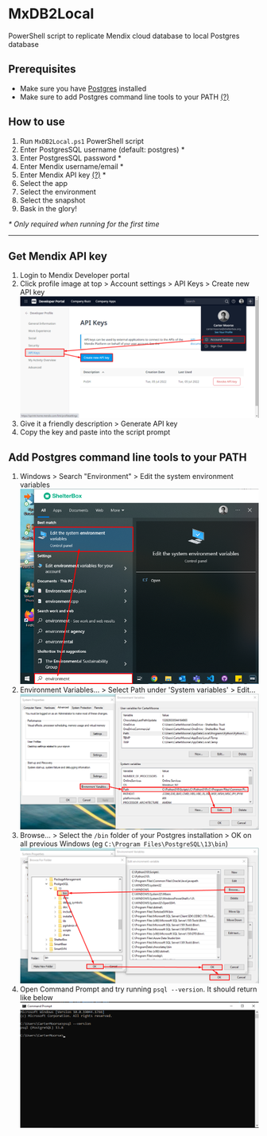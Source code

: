 # MxDB2Local
PowerShell script to replicate Mendix cloud database to local Postgres database

## Prerequisites
 - Make sure you have [Postgres](https://www.postgresql.org/download/windows/) installed
 - Make sure to add Postgres command line tools to your PATH [(?)](#add-postgres-command-line-tools-to-your-path)

## How to use
 1. Run `MxDB2Local.ps1` PowerShell script
 2. Enter PostgresSQL username (default: postgres) *
 3. Enter PostgresSQL password *
 4. Enter Mendix username/email *
 5. Enter Mendix API key [(?)](#get-mendix-api-key) *
 6. Select the app
 7. Select the environment
 8. Select the snapshot
 9. Bask in the glory!

*\* Only required when running for the first time*

---

## Get Mendix API key
 1. Login to Mendix Developer portal
 2. Click profile image at top > Account settings > API Keys > Create new API key ![](screenshots/Screenshot-MendixAPIKey.png)
 3. Give it a friendly description > Generate API key
 4. Copy the key and paste into the script prompt

## Add Postgres command line tools to your PATH
 1. Windows > Search "Environment" > Edit the system environment variables ![](screenshots/Screenshot-PostgresPATH1.png)
 2. Environment Variables... > Select Path under 'System variables' > Edit... ![](screenshots/Screenshot-PostgresPATH2.png)
 3. Browse... > Select the `/bin` folder of your Postgres installation > OK on all previous Windows (eg `C:\Program Files\PostgreSQL\13\bin`) ![](screenshots/Screenshot-PostgresPATH3.png)
 4. Open Command Prompt and try running `psql --version`. It should return like below ![](screenshots/Screenshot-PostgresPATH4.png)
